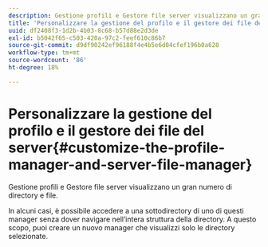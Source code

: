 ```yaml
---
description: Gestione profili e Gestore file server visualizzano un gran numero di directory e file.
title: 'Personalizzare la gestione del profilo e il gestore dei file del server '
uuid: df2408f3-1d2b-4b03-8c68-b57d88e2d3de
exl-id: b5042f65-c503-420a-97c2-feef610c86b7
source-git-commit: d9df90242ef96188f4e4b5e6d04cfef196b0a628
workflow-type: tm+mt
source-wordcount: '86'
ht-degree: 18%

---
```


# Personalizzare la gestione del profilo e il gestore dei file del server{#customize-the-profile-manager-and-server-file-manager}

Gestione profili e Gestore file server visualizzano un gran numero di directory e file.

In alcuni casi, è possibile accedere a una sottodirectory di uno di questi manager senza dover navigare nell’intera struttura della directory. A questo scopo, puoi creare un nuovo manager che visualizzi solo le directory selezionate.
